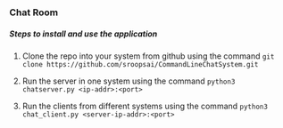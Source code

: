 ### Chat Room

##### Steps to install and use the application

1. Clone the repo into your system from github using the command 
    `git clone https://github.com/sroopsai/CommandLineChatSystem.git`

2. Run the server in one system using the command 
`python3 chatserver.py <ip-addr>:<port>`

3. Run the clients from different systems using the command
`python3 chat_client.py <server-ip-addr>:<port>`


